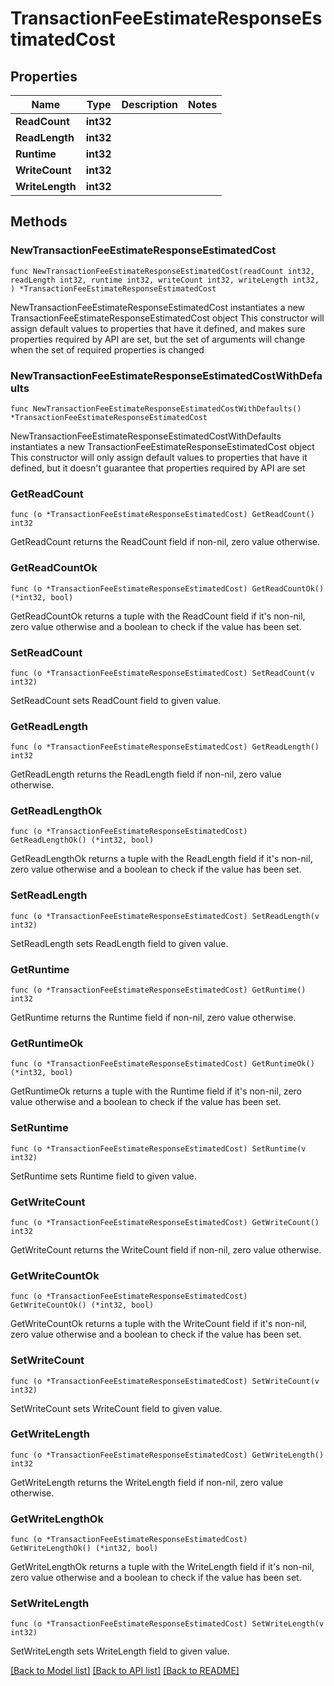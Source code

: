 # TransactionFeeEstimateResponseEstimatedCost

## Properties

Name | Type | Description | Notes
------------ | ------------- | ------------- | -------------
**ReadCount** | **int32** |  | 
**ReadLength** | **int32** |  | 
**Runtime** | **int32** |  | 
**WriteCount** | **int32** |  | 
**WriteLength** | **int32** |  | 

## Methods

### NewTransactionFeeEstimateResponseEstimatedCost

`func NewTransactionFeeEstimateResponseEstimatedCost(readCount int32, readLength int32, runtime int32, writeCount int32, writeLength int32, ) *TransactionFeeEstimateResponseEstimatedCost`

NewTransactionFeeEstimateResponseEstimatedCost instantiates a new TransactionFeeEstimateResponseEstimatedCost object
This constructor will assign default values to properties that have it defined,
and makes sure properties required by API are set, but the set of arguments
will change when the set of required properties is changed

### NewTransactionFeeEstimateResponseEstimatedCostWithDefaults

`func NewTransactionFeeEstimateResponseEstimatedCostWithDefaults() *TransactionFeeEstimateResponseEstimatedCost`

NewTransactionFeeEstimateResponseEstimatedCostWithDefaults instantiates a new TransactionFeeEstimateResponseEstimatedCost object
This constructor will only assign default values to properties that have it defined,
but it doesn't guarantee that properties required by API are set

### GetReadCount

`func (o *TransactionFeeEstimateResponseEstimatedCost) GetReadCount() int32`

GetReadCount returns the ReadCount field if non-nil, zero value otherwise.

### GetReadCountOk

`func (o *TransactionFeeEstimateResponseEstimatedCost) GetReadCountOk() (*int32, bool)`

GetReadCountOk returns a tuple with the ReadCount field if it's non-nil, zero value otherwise
and a boolean to check if the value has been set.

### SetReadCount

`func (o *TransactionFeeEstimateResponseEstimatedCost) SetReadCount(v int32)`

SetReadCount sets ReadCount field to given value.


### GetReadLength

`func (o *TransactionFeeEstimateResponseEstimatedCost) GetReadLength() int32`

GetReadLength returns the ReadLength field if non-nil, zero value otherwise.

### GetReadLengthOk

`func (o *TransactionFeeEstimateResponseEstimatedCost) GetReadLengthOk() (*int32, bool)`

GetReadLengthOk returns a tuple with the ReadLength field if it's non-nil, zero value otherwise
and a boolean to check if the value has been set.

### SetReadLength

`func (o *TransactionFeeEstimateResponseEstimatedCost) SetReadLength(v int32)`

SetReadLength sets ReadLength field to given value.


### GetRuntime

`func (o *TransactionFeeEstimateResponseEstimatedCost) GetRuntime() int32`

GetRuntime returns the Runtime field if non-nil, zero value otherwise.

### GetRuntimeOk

`func (o *TransactionFeeEstimateResponseEstimatedCost) GetRuntimeOk() (*int32, bool)`

GetRuntimeOk returns a tuple with the Runtime field if it's non-nil, zero value otherwise
and a boolean to check if the value has been set.

### SetRuntime

`func (o *TransactionFeeEstimateResponseEstimatedCost) SetRuntime(v int32)`

SetRuntime sets Runtime field to given value.


### GetWriteCount

`func (o *TransactionFeeEstimateResponseEstimatedCost) GetWriteCount() int32`

GetWriteCount returns the WriteCount field if non-nil, zero value otherwise.

### GetWriteCountOk

`func (o *TransactionFeeEstimateResponseEstimatedCost) GetWriteCountOk() (*int32, bool)`

GetWriteCountOk returns a tuple with the WriteCount field if it's non-nil, zero value otherwise
and a boolean to check if the value has been set.

### SetWriteCount

`func (o *TransactionFeeEstimateResponseEstimatedCost) SetWriteCount(v int32)`

SetWriteCount sets WriteCount field to given value.


### GetWriteLength

`func (o *TransactionFeeEstimateResponseEstimatedCost) GetWriteLength() int32`

GetWriteLength returns the WriteLength field if non-nil, zero value otherwise.

### GetWriteLengthOk

`func (o *TransactionFeeEstimateResponseEstimatedCost) GetWriteLengthOk() (*int32, bool)`

GetWriteLengthOk returns a tuple with the WriteLength field if it's non-nil, zero value otherwise
and a boolean to check if the value has been set.

### SetWriteLength

`func (o *TransactionFeeEstimateResponseEstimatedCost) SetWriteLength(v int32)`

SetWriteLength sets WriteLength field to given value.



[[Back to Model list]](../README.md#documentation-for-models) [[Back to API list]](../README.md#documentation-for-api-endpoints) [[Back to README]](../README.md)


